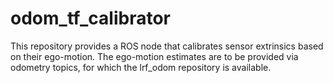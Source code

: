 # odom_tf_calibrator

This repository provides a ROS node that calibrates sensor extrinsics based on their ego-motion. The ego-motion estimates are to be provided via odometry topics, for which the lrf_odom repository is available.
